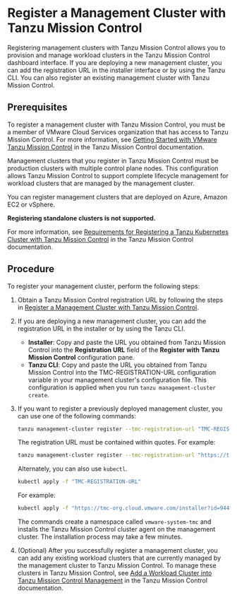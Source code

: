 # Register a Management Cluster with Tanzu Mission Control

Registering management clusters with Tanzu Mission Control allows you to provision and manage workload clusters in the Tanzu Mission Control dashboard interface. If you are deploying a new management cluster, you can add the registration URL in the installer interface or by using the Tanzu CLI. You can also register an existing management cluster with Tanzu Mission Control.

## Prerequisites

To register a management cluster with Tanzu Mission Control, you must be a member of VMware Cloud Services organization that has access to Tanzu Mission Control. For more information, see [Getting Started with VMware Tanzu Mission Control](https://docs.vmware.com/en/VMware-Tanzu-Mission-Control/services/tanzumc-getstart/GUID-6BCCD353-CE6A-494B-A1E4-72304DC9FA7F.html) in the Tanzu Mission Control documentation.

Management clusters that you register in Tanzu Mission Control must be production clusters with multiple control plane nodes. This configuration allows Tanzu Mission Control to support complete lifecycle management for workload clusters that are managed by the management cluster.

You can register management clusters that are deployed on Azure, Amazon EC2 or vSphere.

**Registering standalone clusters is not supported.**

For more information, see [Requirements for Registering a Tanzu Kubernetes Cluster with Tanzu Mission Control](https://docs.vmware.com/en/VMware-Tanzu-Mission-Control/services/tanzumc-concepts/GUID-3AE5F733-7FA7-4B34-8935-C25D41D15EF9.html) in the Tanzu Mission Control documentation.

## Procedure

To register your management cluster, perform the following steps:

   1. Obtain a Tanzu Mission Control registration URL by following the steps in [Register a Management Cluster with Tanzu Mission Control](https://docs.vmware.com/en/VMware-Tanzu-Mission-Control/services/tanzumc-using/GUID-EB507AAF-5F4F-400F-9623-BA611233E0BD.html).

   1. If you are deploying a new management cluster, you can add the registration URL in the installer or by using the Tanzu CLI.
      * **Installer**: Copy and paste the URL you obtained from Tanzu Mission Control into the **Registration URL** field of the **Register with Tanzu Mission Control** configuration pane.
      * **Tanzu CLI**: Copy and paste the URL you obtained from Tanzu Mission Control into the TMC-REGISTRATION-URL configuration variable in your management cluster's configuration file. This configuration is applied when you run `tanzu management-cluster create`.

   1. If you want to register a previously deployed management cluster, you can use one of the following commands:

      ```sh
      tanzu management-cluster register --tmc-registration-url "TMC-REGISTRATION-URL"
      ```

      The registration URL must be contained within quotes. For example:

      ```sh
      tanzu management-cluster register --tmc-registration-url "https://tmc-org.cloud.vmware.com/installer?id=9448627322axe82e2fb042f84517710390d02c9e677f09199a36e2cff659859e&source=registration"
      ```

      Alternately, you can also use `kubectl`.

      ```sh
      kubectl apply -f "TMC-REGISTRATION-URL"
      ```

      For example:

      ```sh
      kubectl apply -f "https://tmc-org.cloud.vmware.com/installer?id=9448627322axe82e2fb042f84517710390d02c9e677f09199a36e2cff659859e&source=registration"
      ```

      The commands create a namespace called `vmware-system-tmc` and installs the Tanzu Mission Control cluster agent on the management cluster. The installation process may take a few minutes.

   1. (Optional) After you successfully register a management cluster, you can add any existing workload clusters that are currently managed by the management cluster to Tanzu Mission Control. To manage these clusters in Tanzu Mission Control, see [Add a Workload Cluster into Tanzu Mission Control Management](https://docs.vmware.com/en/VMware-Tanzu-Mission-Control/services/tanzumc-using/GUID-78908829-CB4E-459F-AA81-BEA415EC9A11.html) in the Tanzu Mission Control documentation.
